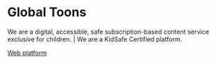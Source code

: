 # Global Toons

We are a digital, accessible, safe subscription-based content service exclusive for children. | We are a KidSafe Certified platform.

[Web platform](https://globaltoons.tv)
